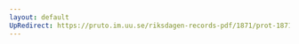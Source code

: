 ```yaml
---
layout: default
UpRedirect: https://pruto.im.uu.se/riksdagen-records-pdf/1871/prot-1871--fk--311/prot-1871--fk--311_032.pdf
---
```

